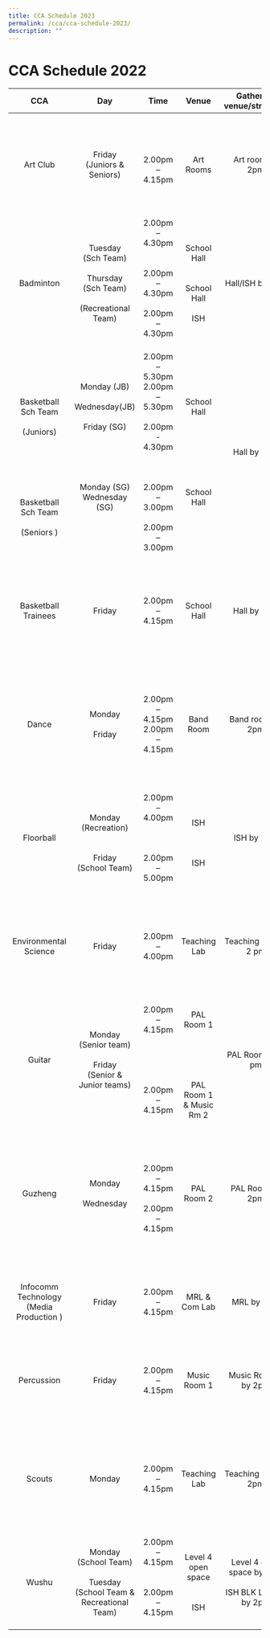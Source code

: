 ```yaml
---
title: CCA Schedule 2023
permalink: /cca/cca-schedule-2023/
description: ""
---
```


# CCA Schedule 2022

|                                                    CCA                                                   |                                                                    Day                                                                    |                                                         Time                                                        |                                Venue                                |                Gathering venue/structure                |                                                                                                                  Teachers                                                                                                                  |
|:--------------------------------------------------------------------------------------------------------:|:-----------------------------------------------------------------------------------------------------------------------------------------:|:-------------------------------------------------------------------------------------------------------------------:|:-------------------------------------------------------------------:|:-------------------------------------------------------:|------------------------------------------------------------------------------------------------------------------------------------------------------------------------------------------------------------------------------------------|
|                                                 Art Club                                                 |                                                       Friday<br>(Juniors & Seniors)                                                       |                                                 <br>2.00pm – 4.15pm                                                 |                              Art Rooms                              |                     Art room by 2pm                     |                                                    <br>\*Ms Poon Sook Fong Carolyn<br>Mdm Julia Binte Mohamed Rahim<br>Ms Nuraini Binte Hamzah<br>Ms Wang Shuhui<br>Mr Zachary Ng Eu Goi                                                    |
|                                                 Badminton                                                |                               Tuesday<br>(Sch Team)<br><br>Thursday<br>(Sch Team)<br><br>(Recreational Team)                              |                      2.00pm – 4.30pm<br><br><br>2.00pm – 4.30pm<br><br>2.00pm – 4.30pm<br><br>                      |            School Hall<br><br><br>School Hall<br><br> ISH           |                     Hall/ISH by 2pm                     | \*Ms Wong Yu Xiang<br>Mr Goh Tong Wee<br><br>Mrs Kelly Thong<br><br>Mdm Liu Hsiang - Chun<br>Mdm Choo Sok Ee Eunice<br>Mr Jason Yew Shi Chang<br>                                                                                           |
| <br><br><br>Basketball Sch Team <br><br> (Juniors)<br><br><br><br><br><br><br>Basketball Sch Team <br><br>(Seniors ) | <br><br><br>Monday (JB) <br><br>Wednesday(JB)<br><br>Friday (SG)<br><br><br><br><br><br>Monday (SG)<br>Wednesday (SG)<br><br><br><br><br> | 2.00pm – 5.30pm<br>2.00pm – 5.30pm<br><br>2.00pm - 4.30pm<br><br><br><br>2.00pm – 3.00pm<br><br>2.00pm – 3.00pm<br> |        School Hall<br><br><br><br><br><br><br><br>School Hall       |                       Hall by 2pm                       | \*Mr Low Dong Neng Jim(Snr)Mr Jegendren S/O TanapalMdm Hajjah MarlinaMdm Lim Siew Fang<br>Mdm Low Pheck Shwan<br>Mr Rakesh Kishin Aswani<br>Mr Fariz Husna Bin Sajani<br>Mdm Somasundaram Vijaya Rani<br>Ms Nurul Fadhillah Bte Mohd Taufik |
|                                            Basketball Trainees                                           |                                                                   Friday                                                                  |                                                    2.00pm –4.15pm                                                   |                             School Hall                             |                        Hall by 2pm                      | \*Ms Fardyana Binte Abdul Aziz<br>Mdm Azri - Nurul Hayati Bte Abd RahmanMr Aznahar Bin Baharudin<br>Mrs Raja - Selvi D/O Ramasamy<br>Ms Lim Huey Ting Joanna                                                                                |
|                                                   Dance                                                  |                                                           Monday<br><br>Friday                                                            |                                          2.00pm – 4.15pm<br>2.00pm – 4.15pm                                         |                              Band Room                              |                     Band room by 2pm                    | \*Mrs Heng – Cheong Soke Hwa<br>Ms Alexandra Kisten TobiasMrs Amanda GalistanMdm Nadhira Parveen<br>Mdm Tan Lei Feng<br>                                                                                                                    |
|                                                 Floorball                                                |                                     <br>Monday<br>(Recreation)<br><br><br>Friday<br>(School Team)<br>                                     | 2.00pm – 4.00pm<br><br><br><br>2.00pm –5.00pm                                                                       |                    <br>ISH<br><br><br><br>ISH<br>                   |                        ISH by 2pm                       | \*Mrs Kee – Tan Siok Kheng GraceMdm Liza Binti IsmailMdm Nur Fithriah AnasMs Oh Haw LingMdm Chew Bee See Betsy<br>Mr Chen Bao Lai<br>Mdm Loh Swee Leng                                                                                      |
|                                           Environmental Science                                          |                                                                   Friday                                                                  |                                                   2.00pm – 4.00pm                                                   |                             Teaching Lab                            |                   Teaching Lab by 2 pm                  | \*Mdm A R ShanthiMs Danamalar Kanagasabai<br>Mdm Tan Lee Cheng AudreyMdm Teo Ying Zhi<br>Ms Jeyananthini D/O Jeyapal                                                                                                                        |
|                                                  Guitar                                                  |                                      Monday<br>(Senior team)<br><br>Friday<br>(Senior & Junior teams)                                     |                                 2.00pm –4.15pm<br><br><br><br><br><br>2.00pm –4.15pm                                | <br>PAL Room 1<br><br><br><br><br><br> PAL Room 1 & Music Rm 2<br>  |                     PAL Room by 2 pm                    | \*Mdm Toh Lee SeeMr Tong Hock Chuan<br>Ms Vimala Devi d/o Kanaran<br>Mdm Ong Puay Hoon<br>Ms Seng Huixian,Cheryl                                                                                                                            |
|                                                  Guzheng                                                 |                                                       Monday<br> <br> Wednesday<br>                                                       |                                <br><br>2.00pm – 4.15pm<br><br>2.00pm – 4.15pm<br><br>                               |                              PAL Room 2                             |                     PAL Room by 2pm                     | \*Mdm Ong Li Ting<br>Mdm Geraldine Chua Shan Shan<br>Ms Neo Sian YinMrs Gupta – Aradha<br>Aggarawal<br>Mrs Pannir Chelvam<br>Mdm Liew Siew Hui EileenMs Lim Xi Min, Shermin                                                                 |
|                                  Infocomm Technology (Media Production )                                 |                                                                   Friday                                                                  |                                                   2.00pm – 4.15pm                                                   |                            MRL & Com Lab                            |                        MRL by 2pm                       | \*Mdm Siti Erliasari Binte HaroonMs Ang Min XinMr Ansar MohamedMs Tiong Wei Wen,Nerissa                                                                                                                                                     |
|                                                Percussion                                                |                                                                   Friday                                                                  |                                                   2.00pm – 4.15pm                                                   |                             Music Room 1                            |                   Music Room 1 by 2pm                   | \*Mdm Noorhafidah Binte MohammadMdm Noor A’shikin Bte OsmanMs Maninder Kaur<br>Mr Goh Si Qian                                                                                                                                               |
|                                                  Scouts                                                  |                                                                   Monday                                                                  |                                                   2.00pm – 4.15pm                                                   |                             Teaching Lab                            |                   Teaching Lab by 2pm                   | \*Mdm Khalidah Goh d/o Shafie GohMs Neo Yihui<br>Ms Seah Hui ShanMdm Teo Ching Wee<br>Mr Iskandar Alamin Bin Salleh<br><br>                                                                                                                 |
|                                                   Wushu                                                  |                                  Monday<br>(School Team)<br><br>Tuesday<br>(School Team & Recreational Team)                                  |                                  2.00pm – 4.15pm<br><br><br>2.00pm – 4.15pm<br><br>                                 |                Level 4 open space<br><br><br>ISH<br>                | Level 4 open space by 2pm<br><br>ISH BLK Level 1 by 2pm | \*Ms Cherie Ang Hui ErMr Chua Lee GuanMs Ting Wan Sin<br>Ms V Sualaja<br>Mdm Zhong Xiuyuan Diana                                                                                                                                            |